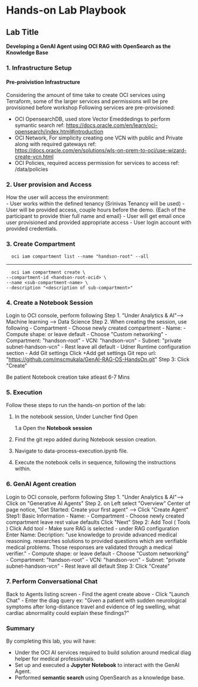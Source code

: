 # Hands-on Lab Playbook  

## Lab Title  
**Developing a GenAI Agent using OCI RAG with OpenSearch as the Knowledge Base**  

### 1. Infrastructure Setup  
#### Pre-proivistion Infrastructure
Considering the amount of time take to create OCI services using Terraform, some of the larger services and permissions will be pre provisioned before workshop
   Following services are pre-provisioned: 
   - OCI OpensearchDB, used store Vector Emeddedings to perform symantic search
      ref: https://docs.oracle.com/en/learn/oci-opensearch/index.html#introduction
   - OCI Network, For simplicity creating one VCN with public and Private along with required gateways
      ref: https://docs.oracle.com/en/solutions/wls-on-prem-to-oci/use-wizard-create-vcn.html
   - OCI Policies, required access permission for services to access 
     ref: /data/policies

### 2. User provision and Access 
   How the user will access the environment:  
      - User works within the defined tenancy (Srinivas Tenancy will be used)
      - User will be provided access, couple hours before the demo.
      {Each of the participant to provide thier full name and email}
      - User will get email once user provisioned and provided appropriate access
      - User login account with provided credentials.

### 3. Create Compartment 
      oci iam compartment list --name "handson-root" --all
----
      oci iam compartment create \
	--compartment-id <handson-root-ocid> \
	--name <sub-compartment-name> \
	--description "<description of sub-compartment>"

### 4. Create a Notebook Session  
   Login to OCI console, perform following 
   Step 1. "Under Analytics & AI"-->
                  Machine learning --> 
                     Data Science 
   Step 2. When creating the session, use following 
      - Compartment - Choose newly created compartment
      - Name: <name of your choice>
      - Compute shape: <shape of your choice> or leave default
      - Choose "Custom networking"
            -  Compartment: "handson-root" 
            -  VCN: "handson-vcn"
            -  Subnet: "private subnet-handson-vcn"
      -  Rest leave all default 
      - Udner Runtime configuration section
         - Add Git settings
               Click +Add get settings 
                  Git repo url: "https://github.com/mscmukala/GenAI-RAG-OS-HandsOn.git"
   Step 3: Click "Create"

Be patient Notebook creation take atleast 6-7 Mins

### 5. Execution  

Follow these steps to run the hands-on portion of the lab:  

1. In the notebook session, Under Luncher find 
      Open 
   
      1.a 
   Open the **Notebook session** 
2. Find the git repo added during Notebook session    creation.
3. Navigate to data-process-execution.ipynb file.  
4. Execute the notebook cells in sequence, following the instructions within.  

### 6. GenAI Agent creation  

 Login to OCI console, perform following 
   Step 1. "Under Analytics & AI"-->
               Click on "Generative AI Agents"
   Step 2. on Left select "Overview"
      Center of page notice, 
         "Get Started: Create your first agent" --> Click "Create Agent"
      Step1: Basic Information
            - Name: <of your choice>
            - Compartment - Choose newly created compartment
            leave rest value defaults
          Click "Next"
      Step 2: Add Tool ( Tools )
          Click Add tool 
            - Make sure RAG is selected 
            - under RAG configuration 
                  Enter Name: <of your choice>
                  Decription: "use knowledge to provide advanced medical reasoning. researches solutions to provided questions which are verifiable medical problems. Those responses are validated through a medical verifier."
      - Compute shape: <shape of your choice> or leave default
      - Choose "Custom networking"
            -  Compartment: "handson-root" 
            -  VCN: "handson-vcn"
            -  Subnet: "private subnet-handson-vcn"
      -  Rest leave all default 
   Step 3: Click "Create"

### 7. Perform Conversational Chat 
   Back to Agents listing screen
      - Find the agent create above
      - Click "Launch Chat"
      - Enter the diag query 
         ex: "Given a patient with sudden neurological symptoms after long-distance travel and evidence of leg swelling, what cardiac abnormality could explain these findings?"

### Summary  

By completing this lab, you will have:  
- Under the OCI AI services required to build solution around medical diag helper for medical professionals.
- Set up and executed a **Jupyter Notebook** to interact with the GenAI Agent.  
- Performed **semantic search** using OpenSearch as a knowledge base.  
